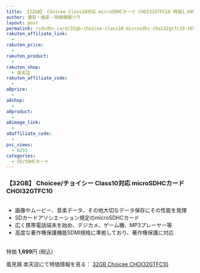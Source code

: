 ```yaml
---
title: 【32GB】 Choicee Class10対応 microSDHCカード CHOI32GTFC10 特価1,699円！送料無料！
author: 激安・格安・特価情報ツウ
layout: post
permalink: /sdsdhc-card/32gb-choicee-class10-microsdhc-choi32gtfc10-1699.html
rakuten_affiliate_link:
  -
rakuten_price:
  -
rakuten_product:
  -
rakuten_shop:
  - 楽天店
rakuten_affiliate_code:
  -
a8price:
  -
a8shop:
  -
a8product:
  -
a8image_link:
  -
a8affiliate_code:
  -
pvc_views:
  - 6255
categories:
  - SD/SDHCカード
---
```

### 【32GB】 Choicee/チョイシー Class10対応 microSDHCカード CHOI32GTFC10

<div class="img-bg2 img_L">
  <a href="//hb.afl.rakuten.co.jp/hgc/0ce5cd37.4dc4be8c.0ce5cd38.8442cdc4/?pc=http%3a%2f%2fitem.rakuten.co.jp%2fkazamidori%2f4712774386841%2f%3fscid%3daf_link_img&m=http%3a%2f%2fm.rakuten.co.jp%2fkazamidori%2fi%2f10005860%2f" target="_blank"><img src="//i2.wp.com/thumbnail.image.rakuten.co.jp/@0_mall/kazamidori/cabinet/products4/4712774386841.jpg?w=546" border="0" title="" alt="" data-recalc-dims="1" /></a>
</div>

<!--more-->

  * 画像やムービー、音楽データ、その他大切なデータ保存にその性能を発揮
  * SDカードアソシエーション規定のmicroSDHCカード
  * 広く携帯電話端末を始め、デジカメ、ゲーム機、MP3プレーヤー等
  * 高度な著作権保護機能SDMI規格に準拠しており、著作権保護に対応

<br clear="all" />特価 <span class="tokka-price"><strong>1,699</strong></span>円 (税込)

風見鶏 楽天店にて特価情報を見る： <a href="//hb.afl.rakuten.co.jp/hgc/0ce5cd37.4dc4be8c.0ce5cd38.8442cdc4/?pc=http%3a%2f%2fitem.rakuten.co.jp%2fkazamidori%2f4712774386841%2f%3fscid%3daf_link_img&m=http%3a%2f%2fm.rakuten.co.jp%2fkazamidori%2fi%2f10005860%2f" target="_blank"><span class="fs150p">32GB Choicee CHOI32GTFC10</span></a>